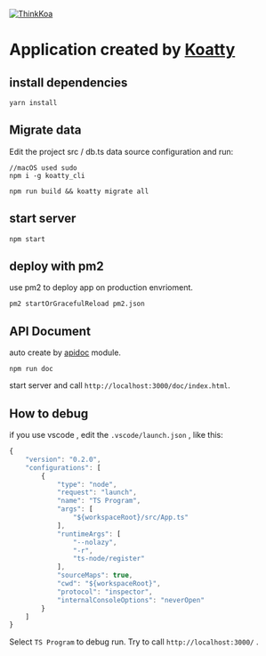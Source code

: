 [![ThinkKoa](http://thinkkoa.org/img/logo.png)](https://github.com/thinkkoa/koatty)

# Application created by [Koatty](https://github.com/thinkkoa/koatty)

## install dependencies

```shell
yarn install
```

## Migrate data

Edit the project src / db.ts data source configuration and run:

```shell
//macOS used sudo
npm i -g koatty_cli

npm run build && koatty migrate all
```

## start server

```shell
npm start
```


## deploy with pm2

use pm2 to deploy app on production envrioment.

```shell
pm2 startOrGracefulReload pm2.json
```

## API Document

auto create by [apidoc](https://www.npmjs.com/package/apidoc) module.

```shell
npm run doc
```
start server and call `http://localhost:3000/doc/index.html`.

## How to debug

if you use vscode , edit the `.vscode/launch.json` , like this: 
```js
{
    "version": "0.2.0",
    "configurations": [
        {
            "type": "node",
            "request": "launch",
            "name": "TS Program",
            "args": [
                "${workspaceRoot}/src/App.ts"
            ],
            "runtimeArgs": [
                "--nolazy",
                "-r",
                "ts-node/register"
            ],
            "sourceMaps": true,
            "cwd": "${workspaceRoot}",
            "protocol": "inspector",
            "internalConsoleOptions": "neverOpen"
        }
    ]
}
```
Select `TS Program` to debug run. Try to call `http://localhost:3000/` .

